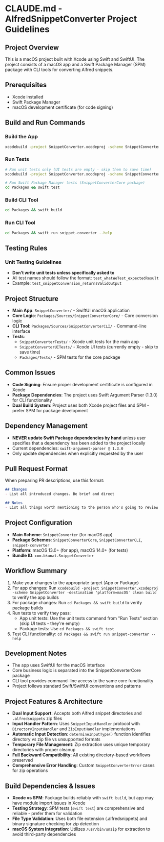 # CLAUDE.md - AlfredSnippetConverter Project Guidelines

## Project Overview
This is a macOS project built with Xcode using Swift and SwiftUI. The project consists of a macOS app and a Swift Package Manager (SPM) package with CLI tools for converting Alfred snippets.

## Prerequisites
- Xcode installed
- Swift Package Manager
- macOS development certificate (for code signing)

## Build and Run Commands

### Build the App
```bash
xcodebuild -project SnippetConverter.xcodeproj -scheme SnippetConverter -destination 'platform=macOS' clean build
```

### Run Tests
```bash
# Run unit tests only (UI tests are empty - skip them to save time)
xcodebuild -project SnippetConverter.xcodeproj -scheme SnippetConverterTests test > test_output.log 2>&1 && echo "✅ UNIT TESTS PASSED" || echo "❌ UNIT TESTS FAILED - Check test_output.log"

# Run Swift Package Manager tests (SnippetConverterCore package)
cd Packages && swift test
```

### Build CLI Tool
```bash
cd Packages && swift build
```

### Run CLI Tool
```bash
cd Packages && swift run snippet-converter --help
```

## Testing Rules

### Unit Testing Guidelines
- **Don't write unit tests unless specifically asked to**
- All test names should follow the format: `test_whatWeTest_expectedResult`
- Example: `test_snippetConversion_returnsValidOutput`

## Project Structure
- **Main App**: `SnippetConverter/` - SwiftUI macOS application
- **Core Logic**: `Packages/Sources/SnippetConverterCore/` - Core conversion logic
- **CLI Tool**: `Packages/Sources/SnippetConverterCLI/` - Command-line interface
- **Tests**: 
  - `SnippetConverterTests/` - Xcode unit tests for the main app
  - `SnippetConverterUITests/` - Xcode UI tests (currently empty - skip to save time)
  - `Packages/Tests/` - SPM tests for the core package

## Common Issues
- **Code Signing**: Ensure proper development certificate is configured in Xcode
- **Package Dependencies**: The project uses Swift Argument Parser (1.3.0) for CLI functionality
- **Dual Build System**: Project uses both Xcode project files and SPM - prefer SPM for package development

## Dependency Management
- **NEVER update Swift Package dependencies by hand** unless user specifies that a dependency has been added to the project locally
- Current dependencies: `swift-argument-parser @ 1.3.0`
- Only update dependencies when explicitly requested by the user

## Pull Request Format
When preparing PR descriptions, use this format:

```markdown
## Changes
- List all introduced changes. Be brief and direct

## Notes
- List all things worth mentioning to the person who's going to review your code.
```

## Project Configuration
- **Main Scheme**: `SnippetConverter` (for macOS app)
- **Package Schemes**: `SnippetConverterCore`, `SnippetConverterCLI`, `snippet-converter`
- **Platform**: macOS 13.0+ (for app), macOS 14.0+ (for tests)
- **Bundle ID**: `com.bkunat.SnippetConverter`

## Workflow Summary
1. Make your changes to the appropriate target (App or Package)
2. For app changes: Run `xcodebuild -project SnippetConverter.xcodeproj -scheme SnippetConverter -destination 'platform=macOS' clean build` to verify the app builds
3. For package changes: Run `cd Packages && swift build` to verify package builds
4. Run tests to verify they pass:
   - App unit tests: Use the unit tests command from "Run Tests" section (skip UI tests - they're empty)
   - Package tests: Use `cd Packages && swift test`
5. Test CLI functionality: `cd Packages && swift run snippet-converter --help`

## Development Notes
- The app uses SwiftUI for the macOS interface
- Core business logic is separated into the SnippetConverterCore package
- CLI tool provides command-line access to the same core functionality
- Project follows standard Swift/SwiftUI conventions and patterns

## Project Features & Architecture
- **Dual Input Support**: Accepts both Alfred snippet directories and `.alfredsnippets` zip files
- **Input Handler Pattern**: Uses `SnippetInputHandler` protocol with `DirectoryInputHandler` and `ZipInputHandler` implementations
- **Automatic Input Detection**: `determineInputType()` function identifies directory vs zip file vs unsupported formats
- **Temporary File Management**: Zip extraction uses unique temporary directories with proper cleanup
- **Full Backward Compatibility**: All existing directory-based workflows preserved
- **Comprehensive Error Handling**: Custom `SnippetConverterError` cases for zip operations

## Build Dependencies & Issues
- **Xcode vs SPM**: Package builds reliably with `swift build`, but app may have module import issues in Xcode
- **Testing Strategy**: SPM tests (`swift test`) are comprehensive and reliable - prefer them for validation
- **File Type Validation**: Uses both file extension (.alfredsnippets) and binary signature checking for zip detection
- **macOS System Integration**: Utilizes `/usr/bin/unzip` for extraction to avoid third-party dependencies
